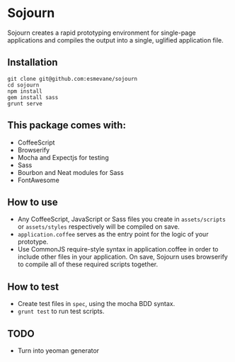 # Sojourn

Sojourn creates a rapid prototyping environment for single-page applications and compiles the output into a single, uglified application file.

## Installation

```
git clone git@github.com:esmevane/sojourn
cd sojourn
npm install
gem install sass
grunt serve
```

## This package comes with:

* CoffeeScript
* Browserify
* Mocha and Expectjs for testing
* Sass
* Bourbon and Neat modules for Sass
* FontAwesome

## How to use

* Any CoffeeScript, JavaScript or Sass files you create in `assets/scripts` or `assets/styles` respectively will be compiled on save.
* `application.coffee` serves as the entry point for the logic of your prototype.
* Use CommonJS require-style syntax in application.coffee in order to include other files in your application.  On save, Sojourn uses browserify to compile all of these required scripts together.

## How to test

* Create test files in `spec`, using the mocha BDD syntax.
* `grunt test` to run test scripts.

## TODO

* Turn into yeoman generator
